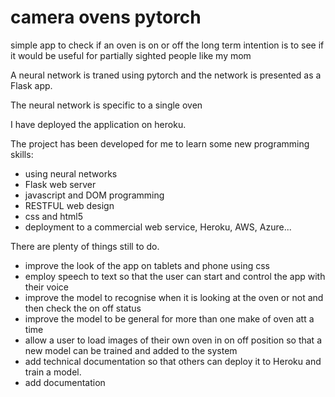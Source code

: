 # camera ovens pytorch

simple app to check if an oven is on or off the long term intention is to see if it would be useful for partially sighted people like my mom

A neural network is traned using pytorch and the network is presented as a Flask app.

The neural network is specific to a single oven

I have deployed the application on heroku.

The project has been developed for me to learn some new programming skills:

- using neural networks 
- Flask web server
- javascript and DOM programming
- RESTFUL web design
- css and html5
- deployment to a commercial web service, Heroku, AWS, Azure...

There are plenty of things still to do.

- improve the look of the app on tablets and phone using css
- employ speech to text so that the user can start and control the app with their voice
- improve the model to recognise when it is looking at the oven or not and then check the on off status
- improve the model to be general for more than one make of oven att a time
- allow a user to load images of their own oven in on off position so that a new model can be trained and added to the system
- add technical documentation so that others can deploy it to Heroku and train a model.
- add documentation 
